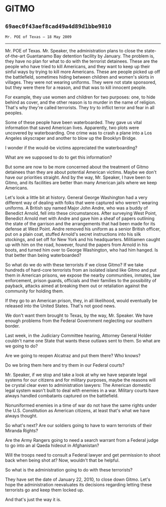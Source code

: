 # GITMO
## `69aec0f43aef8cad49a4d89d1bbe9810`
`Mr. POE of Texas — 18 May 2009`

---


Mr. POE of Texas. Mr. Speaker, the administration plans to close the 
state-of-the-art Guantanamo Bay detention facility by January. The 
problem is, they have no plan for what to do with the terrorist 
detainees. These are the people who have tried to kill Americans, and 
they want to keep up their sinful ways by trying to kill more 
Americans. These are people picked up off the battlefield, sometimes 
hiding between children and women's skirts in villages. They were not 
wearing uniforms. They were not state sponsored, but they were there 
for a reason, and that was to kill innocent people.

For example, they use women and children for two purposes: one, to 
hide behind as cover, and the other reason is to murder in the name of 
religion. That's why they're called terrorists. They try to inflict 
terror and fear in all peoples.

Some of these people have been waterboarded. They gave us vital 
information that saved American lives. Apparently, two plots were 
uncovered by waterboarding. One crime was to crash a plane into a Los 
Angeles skyscraper and another to blow up the Brooklyn Bridge.

I wonder if the would-be victims appreciated the waterboarding?

What are we supposed to do to get this information?

But some are now to be more concerned about the treatment of Gitmo 
detainees than they are about potential American victims. Maybe we 
don't have our priorities straight. And by the way, Mr. Speaker, I have 
been to Gitmo, and its facilities are better than many American jails 
where we keep Americans.

Let's look a little bit at history. General George Washington had a 
very different way of dealing with folks that were captured who weren't 
wearing uniforms. A British spy named Major John Andre, who was a buddy 
of Benedict Arnold, fell into these circumstances. After surveying West 
Point, Benedict Arnold met with Andre and gave him a sheaf of papers 
outlining the state of the garrison and the arrangements that had been 
made for its defense at West Point. Andre removed his uniform as a 
senior British officer, put on a plain coat, stuffed Arnold's secret 
instructions into his silk stockings, and set off for New York and his 
headquarters. Militiamen caught up with him on the road, however, found 
the papers from Arnold in his boots, and turned him over to George 
Washington, who had him hanged. Is that better than being waterboarded?

So what do we do with these terrorists if we close Gitmo? If we take 
hundreds of hard-core terrorists from an isolated island like Gitmo and 
put them in American prisons, we expose the nearby communities, 
inmates, law enforcement, prison guards, officials and their families 
to the possibility of payback, attacks aimed at breaking them out or 
retaliation against the community for holding them.

If they go to an American prison, they, in all likelihood, would 
eventually be released into the United States. That's not good news.

We don't want them brought to Texas, by the way, Mr. Speaker. We have 
enough problems from the Federal Government neglecting our southern 
border.

Last week, in the Judiciary Committee hearing, Attorney General 
Holder couldn't name one State that wants these outlaws sent to them. 
So what are we going to do?

Are we going to reopen Alcatraz and put them there? Who knows?

Do we bring them here and try them in our Federal courts?

Mr. Speaker, if we stop and take a look at why we have separate legal 
systems for our citizens and for military purposes, maybe the reasons 
will be crystal clear even to administration lawyers: The American 
domestic legal system wasn't built to deal with enemies in a war. 
Military courts have always handled combatants captured on the 
battlefield.

Nonuniformed enemies in a time of war do not have the same rights 
under the U.S. Constitution as American citizens, at least that's what 
we have always thought.

So what's next? Are our soldiers going to have to warn terrorists of 
their Miranda Rights?

Are the Army Rangers going to need a search warrant from a Federal 
judge to go into an al Qaeda hideout in Afghanistan?

Will the troops need to consult a Federal lawyer and get permission 
to shoot back when being shot at? Now, wouldn't that be helpful.

So what is the administration going to do with these terrorists?

They have set the date of January 22, 2010, to close down Gitmo. 
Let's hope the administration reevaluates its decisions regarding 
letting these terrorists go and keep them locked up.

And that's just the way it is.
